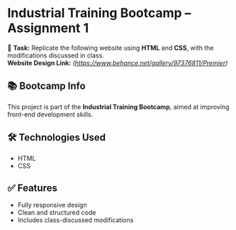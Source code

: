# Industrial Training Bootcamp – Assignment 1

🔗 **Task:** Replicate the following website using **HTML** and **CSS**, with the modifications discussed in class.  
**Website Design Link:** *(https://www.behance.net/gallery/97376811/Premier)*

## 📚 Bootcamp Info
This project is part of the **Industrial Training Bootcamp**, aimed at improving front-end development skills.

## 🛠️ Technologies Used
- HTML  
- CSS

## ✅ Features
- Fully responsive design  
- Clean and structured code  
- Includes class-discussed modifications

